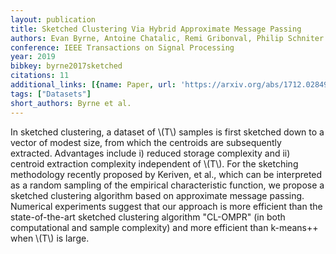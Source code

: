 ```yaml
---
layout: publication
title: Sketched Clustering Via Hybrid Approximate Message Passing
authors: Evan Byrne, Antoine Chatalic, Remi Gribonval, Philip Schniter
conference: IEEE Transactions on Signal Processing
year: 2019
bibkey: byrne2017sketched
citations: 11
additional_links: [{name: Paper, url: 'https://arxiv.org/abs/1712.02849'}]
tags: ["Datasets"]
short_authors: Byrne et al.
---
```

In sketched clustering, a dataset of \\(T\\) samples is first sketched down to a
vector of modest size, from which the centroids are subsequently extracted.
Advantages include i) reduced storage complexity and ii) centroid extraction
complexity independent of \\(T\\). For the sketching methodology recently proposed
by Keriven, et al., which can be interpreted as a random sampling of the
empirical characteristic function, we propose a sketched clustering algorithm
based on approximate message passing. Numerical experiments suggest that our
approach is more efficient than the state-of-the-art sketched clustering
algorithm "CL-OMPR" (in both computational and sample complexity) and more
efficient than k-means++ when \\(T\\) is large.